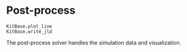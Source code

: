 # Post-process

```@docs
KitBase.plot_line
KitBase.write_jld
```

The post-process solver handles the simulation data and visualization.
